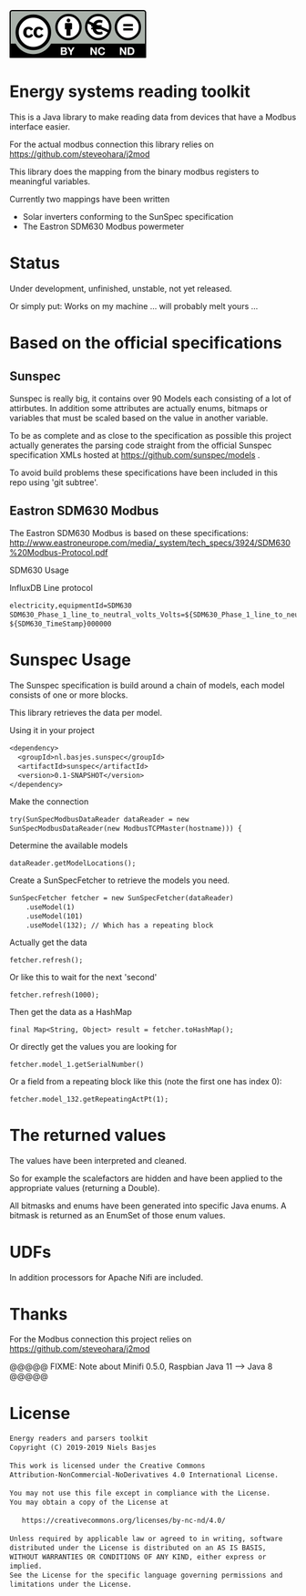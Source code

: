 ![Creative Commons Attribution-NonCommercial-NoDerivatives 4.0 International License](by-nc-nd.eu.svg)

Energy systems reading toolkit
=======================
This is a Java library to make reading data from devices that have a Modbus interface easier.

For the actual modbus connection this library relies on https://github.com/steveohara/j2mod

This library does the mapping from the binary modbus registers to meaningful variables.

Currently two mappings have been written

- Solar inverters conforming to the SunSpec specification 
- The Eastron SDM630 Modbus powermeter


Status
====
Under development, unfinished, unstable, not yet released.

Or simply put: Works on my machine ... will probably melt yours ...

Based on the official specifications
===
Sunspec
--
Sunspec is really big, it contains over 90 Models each consisting of a lot of attirbutes. 
In addition some attributes are actually enums, bitmaps or variables that must be scaled based on the value in another variable.

To be as complete and as close to the specification as possible this project actually generates 
the parsing code straight from the official Sunspec specification XMLs hosted at 
https://github.com/sunspec/models .

To avoid build problems these specifications have been included in this repo using 'git subtree'.

Eastron SDM630 Modbus 
--
The Eastron SDM630 Modbus is based on these specifications: http://www.eastroneurope.com/media/_system/tech_specs/3924/SDM630%20Modbus-Protocol.pdf


SDM630 Usage


InfluxDB Line protocol

    electricity,equipmentId=SDM630 SDM630_Phase_1_line_to_neutral_volts_Volts=${SDM630_Phase_1_line_to_neutral_volts_Volts},SDM630_Phase_2_line_to_neutral_volts_Volts=${SDM630_Phase_2_line_to_neutral_volts_Volts},SDM630_Phase_3_line_to_neutral_volts_Volts=${SDM630_Phase_3_line_to_neutral_volts_Volts},SDM630_Phase_1_current_Amps=${SDM630_Phase_1_current_Amps},SDM630_Phase_2_current_Amps=${SDM630_Phase_2_current_Amps},SDM630_Phase_3_current_Amps=${SDM630_Phase_3_current_Amps},SDM630_Phase_1_power_Watts=${SDM630_Phase_1_power_Watts},SDM630_Phase_2_power_Watts=${SDM630_Phase_2_power_Watts},SDM630_Phase_3_power_Watts=${SDM630_Phase_3_power_Watts},SDM630_Phase_1_volt_amps_VA=${SDM630_Phase_1_volt_amps_VA},SDM630_Phase_2_volt_amps_VA=${SDM630_Phase_2_volt_amps_VA},SDM630_Phase_3_volt_amps_VA=${SDM630_Phase_3_volt_amps_VA},SDM630_Phase_1_volt_amps_reactive_VAr=${SDM630_Phase_1_volt_amps_reactive_VAr},SDM630_Phase_2_volt_amps_reactive_VAr=${SDM630_Phase_2_volt_amps_reactive_VAr},SDM630_Phase_3_volt_amps_reactive_VAr=${SDM630_Phase_3_volt_amps_reactive_VAr},SDM630_Phase_1_power_factor__1_=${SDM630_Phase_1_power_factor__1_},SDM630_Phase_2_power_factor__1_=${SDM630_Phase_2_power_factor__1_},SDM630_Phase_3_power_factor__1_=${SDM630_Phase_3_power_factor__1_},SDM630_Phase_1_phase_angle_Degrees=${SDM630_Phase_1_phase_angle_Degrees},SDM630_Phase_2_phase_angle_Degrees=${SDM630_Phase_2_phase_angle_Degrees},SDM630_Phase_3_phase_angle_Degrees=${SDM630_Phase_3_phase_angle_Degrees},SDM630_Average_line_to_neutral_volts_Volts=${SDM630_Average_line_to_neutral_volts_Volts},SDM630_Average_line_current_Amps=${SDM630_Average_line_current_Amps},SDM630_Sum_of_line_currents_Amps=${SDM630_Sum_of_line_currents_Amps},SDM630_Total_system_power_Watts=${SDM630_Total_system_power_Watts},SDM630_Total_system_volt_amps_VA=${SDM630_Total_system_volt_amps_VA},SDM630_Total_system_VAr_VAr=${SDM630_Total_system_VAr_VAr},SDM630_Total_system_power_factor__1_=${SDM630_Total_system_power_factor__1_},SDM630_Total_system_phase_angle_Degrees=${SDM630_Total_system_phase_angle_Degrees},SDM630_Frequency_of_supply_voltages_Hz=${SDM630_Frequency_of_supply_voltages_Hz},SDM630_Import_Wh_since_last_reset_2__kWh_MWh=${SDM630_Import_Wh_since_last_reset_2__kWh_MWh},SDM630_Export_Wh_since_last_reset_2__kWH_MWh=${SDM630_Export_Wh_since_last_reset_2__kWH_MWh},SDM630_Import_VArh_since_last_reset_2__kVArh_MVArh=${SDM630_Import_VArh_since_last_reset_2__kVArh_MVArh},SDM630_Export_VArh_since_last_reset_2__kVArh_MVArh=${SDM630_Export_VArh_since_last_reset_2__kVArh_MVArh},SDM630_VAh_since_last_reset__2__kVAh_MVAh=${SDM630_VAh_since_last_reset__2__kVAh_MVAh},SDM630_Ah_since_last_reset__3__Ah_kAh=${SDM630_Ah_since_last_reset__3__Ah_kAh},SDM630_Total_system_power_demand__4__W=${SDM630_Total_system_power_demand__4__W},SDM630_Maximum_total_system_power_demand_4__VA=${SDM630_Maximum_total_system_power_demand_4__VA},SDM630_Total_system_VA_demand_VA=${SDM630_Total_system_VA_demand_VA},SDM630_Maximum_total_VA_system_demand_VA=${SDM630_Maximum_total_VA_system_demand_VA},SDM630_Neutral_current_demand_Amps=${SDM630_Neutral_current_demand_Amps},SDM630_Maximum_neutral_current_demand_Amps=${SDM630_Maximum_neutral_current_demand_Amps},SDM630_Line_1_to_Line_2_volts_Volts=${SDM630_Line_1_to_Line_2_volts_Volts},SDM630_Line_2_to_Line_3_volts_Volts=${SDM630_Line_2_to_Line_3_volts_Volts},SDM630_Line_3_to_Line_1_volts_Volts=${SDM630_Line_3_to_Line_1_volts_Volts},SDM630_Average_line_to_line_volts_Volts=${SDM630_Average_line_to_line_volts_Volts},SDM630_Neutral_current_Amps=${SDM630_Neutral_current_Amps},SDM630_Phase_1_L_N_volts_THD_Pct=${SDM630_Phase_1_L_N_volts_THD_Pct},SDM630_Phase_2_L_N_volts_THD_Pct=${SDM630_Phase_2_L_N_volts_THD_Pct},SDM630_Phase_3_L_N_volts_THD_Pct=${SDM630_Phase_3_L_N_volts_THD_Pct},SDM630_Phase_1_Current_THD_Pct=${SDM630_Phase_1_Current_THD_Pct},SDM630_Phase_2_Current_THD_Pct=${SDM630_Phase_2_Current_THD_Pct},SDM630_Phase_3_Current_THD_Pct=${SDM630_Phase_3_Current_THD_Pct},SDM630_Average_line_to_neutral_volts_THD_Pct=${SDM630_Average_line_to_neutral_volts_THD_Pct},SDM630_Average_line_current_THD_Pct=${SDM630_Average_line_current_THD_Pct},SDM630_Total_system_power_factor__5__Degrees=${SDM630_Total_system_power_factor__5__Degrees},SDM630_Phase_1_current_demand_Amps=${SDM630_Phase_1_current_demand_Amps},SDM630_Phase_2_current_demand_Amps=${SDM630_Phase_2_current_demand_Amps},SDM630_Phase_3_current_demand_Amps=${SDM630_Phase_3_current_demand_Amps},SDM630_Maximum_phase_1_current_demand_Amps=${SDM630_Maximum_phase_1_current_demand_Amps},SDM630_Maximum_phase_2_current_demand_Amps=${SDM630_Maximum_phase_2_current_demand_Amps},SDM630_Maximum_phase_3_current_demand_Amps=${SDM630_Maximum_phase_3_current_demand_Amps},SDM630_Line_1_to_line_2_volts_THD_Pct=${SDM630_Line_1_to_line_2_volts_THD_Pct},SDM630_Line_2_to_line_3_volts_THD_Pct=${SDM630_Line_2_to_line_3_volts_THD_Pct},SDM630_Line_3_to_line_1_volts_THD_Pct=${SDM630_Line_3_to_line_1_volts_THD_Pct},SDM630_Average_line_to_line_volts_THD_Pct=${SDM630_Average_line_to_line_volts_THD_Pct},SDM630_Total_kWh_kWh=${SDM630_Total_kWh_kWh},SDM630_Total_kVArh_kVArh=${SDM630_Total_kVArh_kVArh},SDM630_L1_import_kWh_kWh=${SDM630_L1_import_kWh_kWh},SDM630_L2_import_kWh_kWh=${SDM630_L2_import_kWh_kWh},SDM630_L3_import_kWh_kWh=${SDM630_L3_import_kWh_kWh},SDM630_L1_export_kWh_kWh=${SDM630_L1_export_kWh_kWh},SDM630_L2_export_kWh_kWh=${SDM630_L2_export_kWh_kWh},SDM630_L3_export_kWh_kWh=${SDM630_L3_export_kWh_kWh},SDM630_L1_total_kWh_kWh=${SDM630_L1_total_kWh_kWh},SDM630_L2_total_kWh_kWh=${SDM630_L2_total_kWh_kWh},SDM630_L3_total_kWh_kWh=${SDM630_L3_total_kWh_kWh},SDM630_L1_import_kVArh_kVArh=${SDM630_L1_import_kVArh_kVArh},SDM630_L2_import_kVArh_kVArh=${SDM630_L2_import_kVArh_kVArh},SDM630_L3_import_kVArh_kVArh=${SDM630_L3_import_kVArh_kVArh},SDM630_L1_export_kVArh_kVArh=${SDM630_L1_export_kVArh_kVArh},SDM630_L2_export_kVArh_kVArh=${SDM630_L2_export_kVArh_kVArh},SDM630_L3_export_kVArh_kVArh=${SDM630_L3_export_kVArh_kVArh},SDM630_L1_total_kVArh_kVArh=${SDM630_L1_total_kVArh_kVArh},SDM630_L2_total_kVArh_kVArh=${SDM630_L2_total_kVArh_kVArh},SDM630_L3_total_kVArh_kVArh=${SDM630_L3_total_kVArh_kVArh} ${SDM630_TimeStamp}000000

Sunspec Usage
===
The Sunspec specification is build around a chain of models, each model consists of one or more blocks.

This library retrieves the data per model.

Using it in your project

    <dependency>
      <groupId>nl.basjes.sunspec</groupId>
      <artifactId>sunspec</artifactId>
      <version>0.1-SNAPSHOT</version>
    </dependency>
  
Make the connection
    
    try(SunSpecModbusDataReader dataReader = new SunSpecModbusDataReader(new ModbusTCPMaster(hostname))) {

Determine the available models

    dataReader.getModelLocations();

Create a SunSpecFetcher to retrieve the models you need.

    SunSpecFetcher fetcher = new SunSpecFetcher(dataReader)
        .useModel(1)
        .useModel(101)
        .useModel(132); // Which has a repeating block

Actually get the data

    fetcher.refresh();

Or like this to wait for the next 'second'

    fetcher.refresh(1000);

Then get the data as a HashMap

    final Map<String, Object> result = fetcher.toHashMap();

Or directly get the values you are looking for

    fetcher.model_1.getSerialNumber()

Or a field from a repeating block like this (note the first one has index 0):

    fetcher.model_132.getRepeatingActPt(1);

The returned values
===
The values have been interpreted and cleaned.

So for example the scalefactors are hidden and have been applied to the appropriate values (returning a Double).

All bitmasks and enums have been generated into specific Java enums. 
A bitmask is returned as an EnumSet of those enum values.

UDFs
===
In addition processors for Apache Nifi are included.

Thanks
===
For the Modbus connection this project relies on https://github.com/steveohara/j2mod



@@@@@
FIXME: Note about Minifi 0.5.0, Raspbian Java 11 --> Java 8
@@@@@

License
=======

    Energy readers and parsers toolkit
    Copyright (C) 2019-2019 Niels Basjes

    This work is licensed under the Creative Commons 
    Attribution-NonCommercial-NoDerivatives 4.0 International License. 

    You may not use this file except in compliance with the License.
    You may obtain a copy of the License at

       https://creativecommons.org/licenses/by-nc-nd/4.0/

    Unless required by applicable law or agreed to in writing, software
    distributed under the License is distributed on an AS IS BASIS,
    WITHOUT WARRANTIES OR CONDITIONS OF ANY KIND, either express or implied.
    See the License for the specific language governing permissions and
    limitations under the License.

